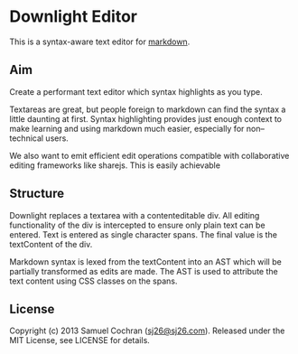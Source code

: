 # Downlight Editor

This is a syntax-aware text editor for [markdown](http://daringfireball.net/projects/markdown).

## Aim

Create a performant text editor which syntax highlights as you type.

Textareas are great, but people foreign to markdown can find the syntax a little daunting at first. Syntax highlighting provides just enough context to make learning and using markdown much easier, especially for non–technical users.

We also want to emit efficient edit operations compatible with collaborative editing frameworks like sharejs. This is easily achievable

## Structure

Downlight replaces a textarea with a contenteditable div. All editing functionality of the div is intercepted to ensure only plain text can be entered. Text is entered as single character spans. The final value is the textContent of the div.

Markdown syntax is lexed from the textContent into an AST which will be partially transformed as edits are made. The AST is used to attribute the text content using CSS classes on the spans.

## License

Copyright (c) 2013 Samuel Cochran (sj26@sj26.com). Released under the MIT License, see LICENSE for details.
